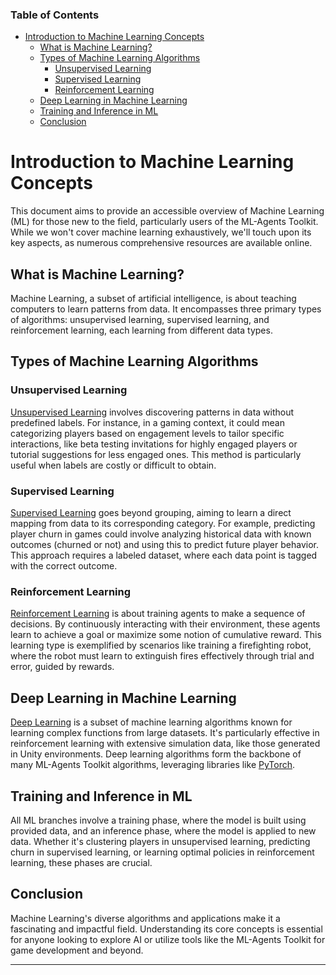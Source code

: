 ### Table of Contents
- [Introduction to Machine Learning Concepts](#Introduction-to-Machine-Learning-Concepts)
  - [What is Machine Learning?](#What-is-Machine-Learning?)
  - [Types of Machine Learning Algorithms](#Types-of-Machine-Learning-Algorithms)
    - [Unsupervised Learning](#Unsupervised-Learning)
    - [Supervised Learning](#Supervised-Learning)
    - [Reinforcement Learning](#Reinforcement-Learning)
  - [Deep Learning in Machine Learning](#Deep-Learning-in-Machine-Learning)
  - [Training and Inference in ML](#Training-and-Inference-in-ML)
  - [Conclusion](#Conclusion)


# Introduction to Machine Learning Concepts

This document aims to provide an accessible overview of Machine Learning (ML) for those new to the field, particularly users of the ML-Agents Toolkit. While we won't cover machine learning exhaustively, we'll touch upon its key aspects, as numerous comprehensive resources are available online.

## What is Machine Learning?

Machine Learning, a subset of artificial intelligence, is about teaching computers to learn patterns from data. It encompasses three primary types of algorithms: unsupervised learning, supervised learning, and reinforcement learning, each learning from different data types.

## Types of Machine Learning Algorithms

### Unsupervised Learning

[Unsupervised Learning](https://en.wikipedia.org/wiki/Unsupervised_learning) involves discovering patterns in data without predefined labels. For instance, in a gaming context, it could mean categorizing players based on engagement levels to tailor specific interactions, like beta testing invitations for highly engaged players or tutorial suggestions for less engaged ones. This method is particularly useful when labels are costly or difficult to obtain.

### Supervised Learning

[Supervised Learning](https://en.wikipedia.org/wiki/Supervised_learning) goes beyond grouping, aiming to learn a direct mapping from data to its corresponding category. For example, predicting player churn in games could involve analyzing historical data with known outcomes (churned or not) and using this to predict future player behavior. This approach requires a labeled dataset, where each data point is tagged with the correct outcome.

### Reinforcement Learning

[Reinforcement Learning](https://en.wikipedia.org/wiki/Reinforcement_learning) is about training agents to make a sequence of decisions. By continuously interacting with their environment, these agents learn to achieve a goal or maximize some notion of cumulative reward. This learning type is exemplified by scenarios like training a firefighting robot, where the robot must learn to extinguish fires effectively through trial and error, guided by rewards.

## Deep Learning in Machine Learning

[Deep Learning](https://en.wikipedia.org/wiki/Deep_learning) is a subset of machine learning algorithms known for learning complex functions from large datasets. It's particularly effective in reinforcement learning with extensive simulation data, like those generated in Unity environments. Deep learning algorithms form the backbone of many ML-Agents Toolkit algorithms, leveraging libraries like [PyTorch](Background-PyTorch.md).

## Training and Inference in ML

All ML branches involve a training phase, where the model is built using provided data, and an inference phase, where the model is applied to new data. Whether it's clustering players in unsupervised learning, predicting churn in supervised learning, or learning optimal policies in reinforcement learning, these phases are crucial.

## Conclusion

Machine Learning's diverse algorithms and applications make it a fascinating and impactful field. Understanding its core concepts is essential for anyone looking to explore AI or utilize tools like the ML-Agents Toolkit for game development and beyond.

---